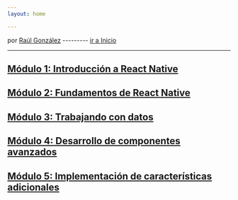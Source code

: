 ```yaml
---
layout: home

---
```

por [Raúl González](https://twitter.com/soyraulgonzalez)  ---------   [ir a Inicio](/index.html)

---
## [Módulo 1: Introducción a React Native](./modulo-uno.html)


## [Módulo 2: Fundamentos de React Native](./modulo-dos.html)
  


## [Módulo 3: Trabajando con datos](./modulo-tres.html)

## [Módulo 4: Desarrollo de componentes avanzados](./modulo-cuatro.html)


## [Módulo 5: Implementación de características adicionales](./modulo-cinco.html)

 
